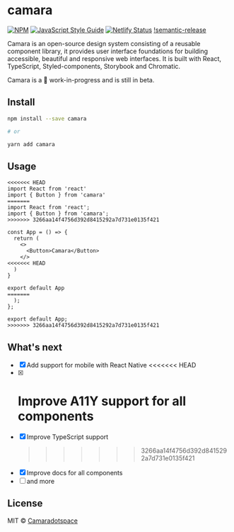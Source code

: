 # camara

[![NPM](https://img.shields.io/npm/v/camara.svg)](https://www.npmjs.com/package/camara) [![JavaScript Style Guide](https://img.shields.io/badge/code_style-standard-brightgreen.svg)](https://standardjs.com) [![Netlify Status](https://api.netlify.com/api/v1/badges/6419e49e-e3d9-40fd-ba00-032ab4d09e80/deploy-status)](https://app.netlify.com/sites/camaradotspace/deploys)
[!semantic-release](https://img.shields.io/badge/%20%20%F0%9F%93%A6%F0%9F%9A%80-semantic--release-e10079.svg)

Camara is an open-source design system consisting of a reusable component library, it provides user interface foundations for building accessible, beautiful and responsive web interfaces. It is built with React, TypeScript, Styled-components, Storybook and Chromatic.

Camara is a 🚧 work-in-progress and is still in beta.

## Install

```bash
npm install --save camara

# or

yarn add camara
```

## Usage

```tsx
<<<<<<< HEAD
import React from 'react'
import { Button } from 'camara'
=======
import React from 'react';
import { Button } from 'camara';
>>>>>>> 3266aa14f4756d392d8415292a7d731e0135f421

const App = () => {
  return (
    <>
      <Button>Camara</Button>
    </>
<<<<<<< HEAD
  )
}

export default App
=======
  );
};

export default App;
>>>>>>> 3266aa14f4756d392d8415292a7d731e0135f421
```

## What's next

- [x] Add support for mobile with React Native
      <<<<<<< HEAD
- [x] # Improve A11Y support for all components
- [x] Improve TypeScript support
  > > > > > > > 3266aa14f4756d392d8415292a7d731e0135f421
- [x] Improve docs for all components
- [ ] and more

## License

MIT © [Camaradotspace](https://github.com/Camaradotspace)
